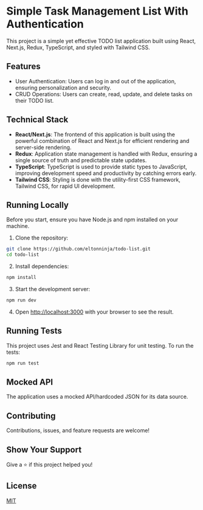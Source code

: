 # Simple Task Management List With Authentication

This project is a simple yet effective TODO list application built using React, Next.js, Redux, TypeScript, and styled with Tailwind CSS. 

## Features

- User Authentication: Users can log in and out of the application, ensuring personalization and security.
- CRUD Operations: Users can create, read, update, and delete tasks on their TODO list. 

## Technical Stack

- **React/Next.js**: The frontend of this application is built using the powerful combination of React and Next.js for efficient rendering and server-side rendering.
- **Redux**: Application state management is handled with Redux, ensuring a single source of truth and predictable state updates.
- **TypeScript**: TypeScript is used to provide static types to JavaScript, improving development speed and productivity by catching errors early.
- **Tailwind CSS**: Styling is done with the utility-first CSS framework, Tailwind CSS, for rapid UI development.

## Running Locally

Before you start, ensure you have Node.js and npm installed on your machine.

1. Clone the repository:

```sh
git clone https://github.com/eltonninja/todo-list.git
cd todo-list
```

2. Install dependencies:

```sh
npm install
```

3. Start the development server:

```sh
npm run dev
```

4. Open [http://localhost:3000](http://localhost:3000) with your browser to see the result.

## Running Tests

This project uses Jest and React Testing Library for unit testing. To run the tests:

```sh
npm run test
```

## Mocked API

The application uses a mocked API/hardcoded JSON for its data source.

## Contributing

Contributions, issues, and feature requests are welcome!

## Show Your Support

Give a ⭐️ if this project helped you!

## License

[MIT](https://choosealicense.com/licenses/mit/)
